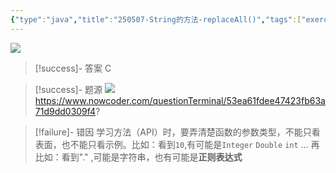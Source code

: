 ```yaml
---
{"type":"java","title":"250507-String的方法-replaceAll()","tags":["exercises/java"],"author":"codertoro","establish":"2025-05-07","update":"2025-05-07","dg-publish":true,"java":true,"permalink":"/Exercises/Java/250507/250507-String的方法-replaceAll()/","dgPassFrontmatter":true,"created":"2025-05-07T10:09:35.702+08:00","updated":"2025-05-07T10:13:47.737+08:00"}
---
```


![](https://img.codertoro.top/Bucket/Exercises/Java/20250507101010569.png)

> [!success]- 答案
C

> [!success]- 题源
![](https://img.codertoro.top/Bucket/Exercises/Java/20250507101027187.png)
https://www.nowcoder.com/questionTerminal/53ea61fdee47423fb63a71d9dd0309f4?

> [!failure]- 错因
学习方法（API）时，要弄清楚函数的参数类型，不能只看表面，也不能只看示例。比如：看到`10`,有可能是`Integer` `Double` `int` ... 再比如：看到"." ,可能是字符串，也有可能是**正则表达式**

